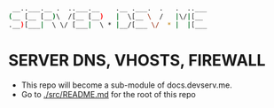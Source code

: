 ```sh
 __..___.__ .  ..___.__    .__ .___.  .   .  ..___
(__ [__ [__)\  /[__ [__)   |  \[__ \  /   |\/|[__ 
.__)[___|  \ \/ [___|  \ * |__/[___ \/  * |  |[___
```

# SERVER DNS, VHOSTS, FIREWALL

- This repo will become a sub-module of docs.devserv.me.
- Go to [./src/README.md](./src/README.md) for the root of this repo